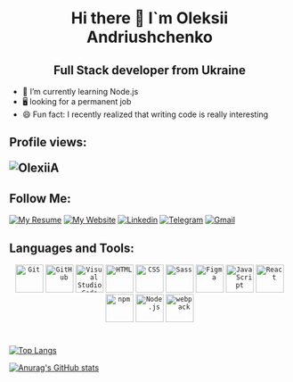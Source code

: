<h1 align="center">Hi there 👋 I`m Oleksii Andriushchenko</h1>
<h2 align="center">Full Stack developer from Ukraine</h2>

- 🌱 I’m currently learning Node.js
- 🖥️ looking for a permanent job
- 😄 Fun fact: I recently realized that writing code is really interesting

## Profile views: <p> <img src="https://komarev.com/ghpvc/?username=OlexiiA&label=Profile%20views&color=0e75b6&style=flat" alt="OlexiiA" /> </p>

## Follow Me:
[![My Resume](https://img.shields.io/badge/-MyResume-grey?style=plastic&logo=ReadMe)](https://olexiia.github.io/My-resume/)
[![My Website](https://img.shields.io/badge/-MyResume-grey?style=plastic&logo=ReadMe)](https://my-react-portfolio-omega.vercel.app/)
[![Linkedin](https://img.shields.io/badge/-Linkedin-grey?style=plastic&logo=Linkedin)](https://www.linkedin.com/in/olexii-andriushchenko-161797257/)
[![Telegram](https://img.shields.io/badge/-Telegram-grey?style=plastic&logo=Telegram)](https://t.me/OlexiiA/)
[![Gmail](https://img.shields.io/badge/-Gmail-grey?style=plastic&logo=Gmail)](https://t.me/OlexiiA/)




## Languages and Tools:

<div align="center">
	<code><img height="50" src="https://user-images.githubusercontent.com/25181517/192108372-f71d70ac-7ae6-4c0d-8395-51d8870c2ef0.png" alt="Git" title="Git" /></code>
	<code><img height="50" src="https://user-images.githubusercontent.com/25181517/192108374-8da61ba1-99ec-41d7-80b8-fb2f7c0a4948.png" alt="GitHub" title="GitHub" /></code>
	<code><img height="50" src="https://user-images.githubusercontent.com/25181517/192108891-d86b6220-e232-423a-bf5f-90903e6887c3.png" alt="Visual Studio Code" title="Visual Studio Code" /></code>
	<code><img height="50" src="https://user-images.githubusercontent.com/25181517/192158954-f88b5814-d510-4564-b285-dff7d6400dad.png" alt="HTML" title="HTML" /></code>
	<code><img height="50" src="https://user-images.githubusercontent.com/25181517/183898674-75a4a1b1-f960-4ea9-abcb-637170a00a75.png" alt="CSS" title="CSS" /></code>
	<code><img height="50" src="https://user-images.githubusercontent.com/25181517/192158956-48192682-23d5-4bfc-9dfb-6511ade346bc.png" alt="Sass" title="Sass" /></code>
	<code><img height="50" src="https://user-images.githubusercontent.com/25181517/189715289-df3ee512-6eca-463f-a0f4-c10d94a06b2f.png" alt="Figma" title="Figma" /></code>
	<code><img height="50" src="https://user-images.githubusercontent.com/25181517/117447155-6a868a00-af3d-11eb-9cfe-245df15c9f3f.png" alt="JavaScript" title="JavaScript" /></code>
	<code><img height="50" src="https://user-images.githubusercontent.com/25181517/183897015-94a058a6-b86e-4e42-a37f-bf92061753e5.png" alt="React" title="React" /></code>
	<code><img height="50" src="https://user-images.githubusercontent.com/25181517/121401671-49102800-c959-11eb-9f6f-74d49a5e1774.png" alt="npm" title="npm" /></code>
	<code><img height="50" src="https://user-images.githubusercontent.com/25181517/183568594-85e280a7-0d7e-4d1a-9028-c8c2209e073c.png" alt="Node.js" title="Node.js" /></code>
	<code><img height="50" src="https://user-images.githubusercontent.com/25181517/187955008-981340e6-b4cc-441b-80cf-7a5e94d29e7e.png" alt="webpack" title="webpack" /></code>
</div>

#
[![Top Langs](https://github-readme-stats.vercel.app/api/top-langs/?username=olexiia&layout=compact&theme=tokyonight)](https://github.com/anuraghazra/github-readme-stats)

[![Anurag's GitHub stats](https://github-readme-stats.vercel.app/api?username=olexiia&show_icons=true&theme=tokyonight)
](https://github.com/anuraghazra/github-readme-stats)
